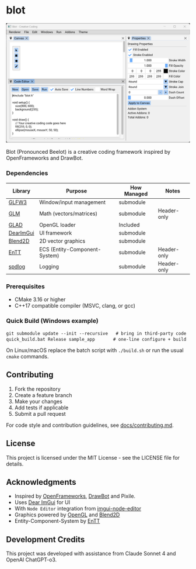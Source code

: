 # blot

![preview](assets/img/blot_0001.png)

Blot (Pronounced Beelot) is a creative coding framework inspired by OpenFrameworks and DrawBot.

### Dependencies
| Library     | Purpose                        | How Managed   | Notes                                 |
|-------------|--------------------------------|---------------|---------------------------------------|
| [GLFW3]     | Window/input management        | submodule     |                                       |
| [GLM]       | Math (vectors/matrices)        | submodule     | Header-only                           |
| [GLAD]      | OpenGL loader                  | Included      |                                       |
| [DearImGui] | UI framework                   | submodule     |                                       |
| [Blend2D]   | 2D vector graphics             | submodule     |                                       |
| [EnTT]      | ECS (Entity-Component-System)  | submodule     | Header-only                           |
| [spdlog]    | Logging                        | submodule     | Header-only                           |

### Prerequisites
- CMake 3.16 or higher
- C++17 compatible compiler (MSVC, clang, or gcc)

### Quick Build (Windows example)
```
git submodule update --init --recursive   # bring in third-party code
quick_build.bat Release sample_app       # one-line configure + build
```

On Linux/macOS replace the batch script with `./build.sh` or run the usual `cmake` commands.

## Contributing
1. Fork the repository
2. Create a feature branch
3. Make your changes
4. Add tests if applicable
5. Submit a pull request

For code style and contribution guidelines, see [docs/contributing.md](docs/contributing.md).

## License
This project is licensed under the MIT License - see the LICENSE file for details.

## Acknowledgments
- Inspired by [OpenFrameworks](https://openframeworks.cc/), [DrawBot](https://drawbot.com/) and Pixile. 
- Uses [Dear ImGui](https://github.com/ocornut/imgui) for UI
- With `Node Editor` integration from [imgui-node-editor](https://github.com/thedmd/imgui-node-editor)
- Graphics powered by [OpenGL](https://www.opengl.org/) and [Blend2D](https://blend2d.com/)
- Entity-Component-System by [EnTT](https://github.com/skypjack/entt)


## Development Credits
This project was developed with assistance from Claude Sonnet 4 and OpenAI ChatGPT-o3.

[GLFW3]: https://github.com/glfw/glfw
[FreeType]: https://gitlab.freedesktop.org/freetype/freetype
[GLM]: https://github.com/g-truc/glm
[GLAD]: https://github.com/Dav1dde/glad
[DearImGui]: https://github.com/ocornut/imgui
[Blend2D]: https://github.com/blend2d/blend2d
[EnTT]: https://github.com/skypjack/entt
[spdlog]: https://github.com/gabime/spdlog
